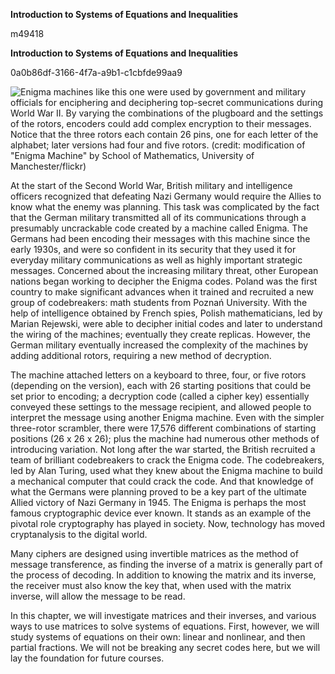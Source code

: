 **Introduction to Systems of Equations and Inequalities**

  m49418
  

**Introduction to Systems of Equations and Inequalities**

  
  0a0b86df-3166-4f7a-a9b1-c1cbfde99aa9

![Enigma machines like this one were used by government and military officials for enciphering and deciphering top-secret communications during World War II. By varying the combinations of the plugboard and the settings of the rotors, encoders could add complex encryption to their messages. Notice that the three rotors each contain 26 pins, one for each letter of the alphabet; later versions had four and five rotors. (credit: modification of "Enigma Machine" by School of Mathematics, University of Manchester/flickr)](../../media/CNX_Precalc2e_Figure_09_00_001.jpg)

At the start of the Second World War, British military and intelligence officers recognized that defeating Nazi Germany would require the Allies to know what the enemy was planning. This task was complicated by the fact that the German military transmitted all of its communications through a presumably uncrackable code created by a machine called Enigma. The Germans had been encoding their messages with this machine since the early 1930s, and were so confident in its security that they used it for everyday military communications as well as highly important strategic messages. Concerned about the increasing military threat, other European nations began working to decipher the Enigma codes. Poland was the first country to make significant advances when it trained and recruited a new group of codebreakers: math students from Poznań University. With the help of intelligence obtained by French spies, Polish mathematicians, led by Marian Rejewski, were able to decipher initial codes and later to understand the wiring of the machines; eventually they create replicas. However, the German military eventually increased the complexity of the machines by adding additional rotors, requiring a new method of decryption.
 
The machine attached letters on a keyboard to three, four, or five rotors (depending on the version), each with 26 starting positions that could be set prior to encoding; a decryption code (called a cipher key) essentially conveyed these settings to the message recipient, and allowed people to interpret the message using another Enigma machine. Even with the simpler three-rotor scrambler, there were 17,576 different combinations of starting positions (26 x 26 x 26); plus the machine had numerous other methods of introducing variation. Not long after the war started, the British recruited a team of brilliant codebreakers to crack the Enigma code. The codebreakers, led by Alan Turing, used what they knew about the Enigma machine to build a mechanical computer that could crack the code. And that knowledge of what the Germans were planning proved to be a key part of the ultimate Allied victory of Nazi Germany in 1945.
The Enigma is perhaps the most famous cryptographic device ever known. It stands as an example of the pivotal role cryptography has played in society. Now, technology has moved cryptanalysis to the digital world.

Many ciphers are designed using invertible matrices as the method of message transference, as finding the inverse of a matrix is generally part of the process of decoding. In addition to knowing the matrix and its inverse, the receiver must also know the key that, when used with the matrix inverse, will allow the message to be read.

In this chapter, we will investigate matrices and their inverses, and various ways to use matrices to solve systems of equations. First, however, we will study systems of equations on their own: linear and nonlinear, and then partial fractions. We will not be breaking any secret codes here, but we will lay the foundation for future courses.
